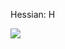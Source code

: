 Hessian: H



<img src="https://latex.codecogs.com/svg.latex?&space;\theta_{n+1} = \theta_{n} + H_{\ell(\hat{\theta})}^{-1}\nabla \ell(\theta)"/>

